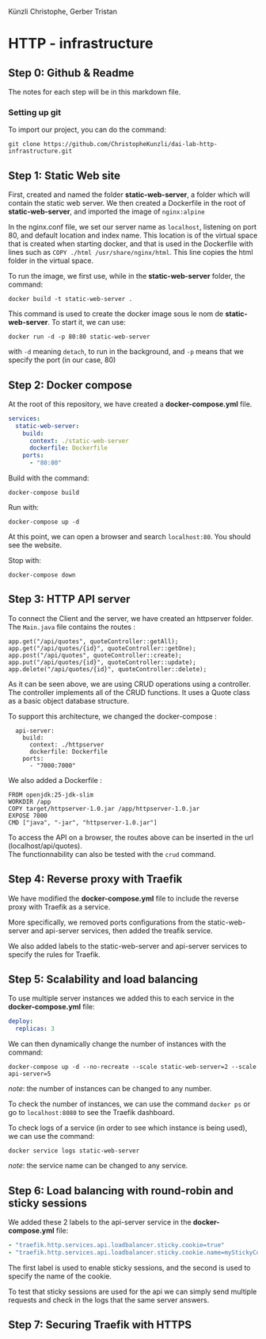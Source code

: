 Künzli Christophe, Gerber Tristan

# HTTP - infrastructure

## Step 0: Github & Readme

The notes for each step will be in this markdown file.

### Setting up git

To import our project, you can do the command:

```code
git clone https://github.com/ChristopheKunzli/dai-lab-http-infrastructure.git
```

## Step 1: Static Web site

First, created and named the folder **static-web-server**, a folder which will contain the static web server. We then
created a Dockerfile in the root of **static-web-server**, and imported the image of ``` nginx:alpine ```

In the nginx.conf file, we set our server name as ```localhost```, listening on port 80, and default location and index
name. This location is of the virtual space that is created when starting docker, and that is used in the Dockerfile
with lines such as ```COPY ./html /usr/share/nginx/html```. This line copies the html folder in the virtual space.

To run the image, we first use, while in the **static-web-server** folder, the command:

```code
docker build -t static-web-server .
```

This command is used to create the docker image sous le nom de **static-web-server**. To start it, we can use:

```code
docker run -d -p 80:80 static-web-server
```

with ```-d``` meaning ```detach```, to run in the background, and ```-p``` means that we specify the port (in our
case, 80)

## Step 2: Docker compose

At the root of this repository, we have created a **docker-compose.yml** file.

```yaml
services:
  static-web-server:
    build:
      context: ./static-web-server
      dockerfile: Dockerfile
    ports:
      - "80:80"
```

Build with the command:

```code
docker-compose build
```

Run with:

```code
docker-compose up -d
```

At this point, we can open a browser and search ```localhost:80```. You should see the website.

Stop with:

```code
docker-compose down
```

## Step 3: HTTP API server

To connect the Client and the server, we have created an httpserver folder. The ```Main.java``` file contains the
routes :

```code
app.get("/api/quotes", quoteController::getAll);
app.get("/api/quotes/{id}", quoteController::getOne);
app.post("/api/quotes", quoteController::create);
app.put("/api/quotes/{id}", quoteController::update);
app.delete("/api/quotes/{id}", quoteController::delete);
```

As it can be seen above, we are using CRUD operations using a controller. The controller implements all of the CRUD
functions. It uses a Quote class as a basic object database structure.

To support this architecture, we changed the docker-compose :

```code
  api-server:
    build:
      context: ./httpserver
      dockerfile: Dockerfile
    ports:
      - "7000:7000"
```

We also added a Dockerfile :

```code
FROM openjdk:25-jdk-slim
WORKDIR /app
COPY target/httpserver-1.0.jar /app/httpserver-1.0.jar
EXPOSE 7000
CMD ["java", "-jar", "httpserver-1.0.jar"]
```

To access the API on a browser, the routes above can be inserted in the url (localhost/api/quotes).  
The functionnability can also be tested with the ```crud``` command.

## Step 4: Reverse proxy with Traefik

We have modified the **docker-compose.yml** file to include the reverse proxy with Traefik as a service.

More specifically, we removed ports configurations from the static-web-server and api-server services, then added the
treafik
service.

We also added labels to the static-web-server and api-server services to specify the rules for Traefik.

## Step 5: Scalability and load balancing

To use multiple server instances we added this to each service in the **docker-compose.yml** file:

```yaml
deploy:
  replicas: 3
```

We can then dynamically change the number of instances with the command:

```code
docker-compose up -d --no-recreate --scale static-web-server=2 --scale api-server=5
```

*note*: the number of instances can be changed to any number.

To check the number of instances, we can use the command `docker ps` or go to `localhost:8080` to see the Traefik
dashboard.

To check logs of a service (in order to see which instance is being used), we can use the command:

```code
docker service logs static-web-server
```

*note*: the service name can be changed to any service.

## Step 6: Load balancing with round-robin and sticky sessions

We added these 2 labels to the api-server service in the **docker-compose.yml** file:

```yaml
- "traefik.http.services.api.loadbalancer.sticky.cookie=true"
- "traefik.http.services.api.loadbalancer.sticky.cookie.name=myStickyCookie"
```

The first label is used to enable sticky sessions, and the second is used to specify the name of the cookie.

To test that sticky sessions are used for the api we can simply send multiple requests and check in the logs that the
same server answers.

## Step 7: Securing Traefik with HTTPS

